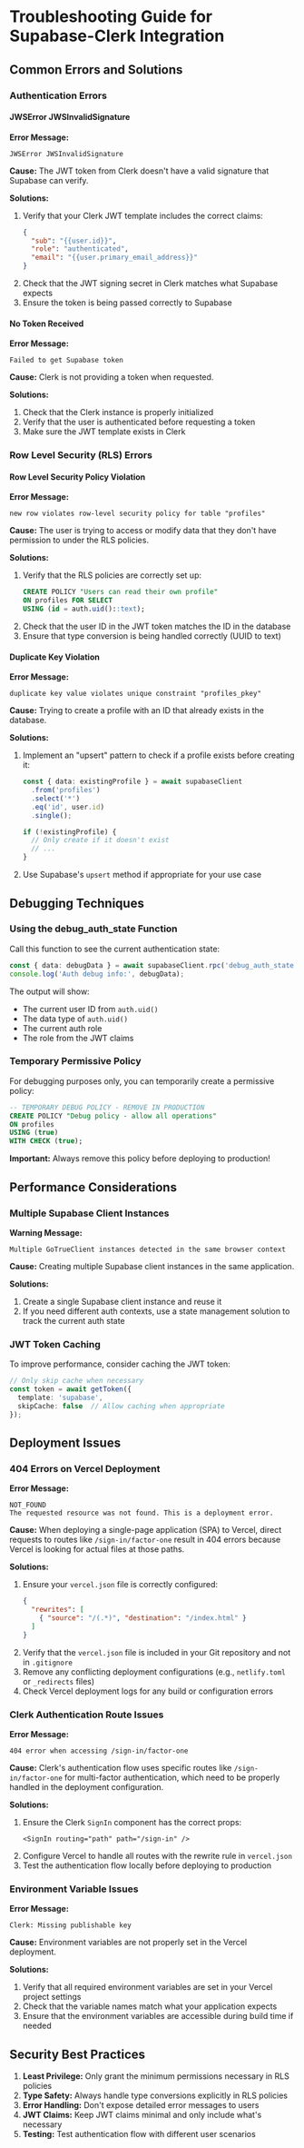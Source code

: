 # Troubleshooting Guide for Supabase-Clerk Integration

## Common Errors and Solutions

### Authentication Errors

#### JWSError JWSInvalidSignature

**Error Message:**
```
JWSError JWSInvalidSignature
```

**Cause:**
The JWT token from Clerk doesn't have a valid signature that Supabase can verify.

**Solutions:**
1. Verify that your Clerk JWT template includes the correct claims:
   ```json
   {
     "sub": "{{user.id}}",
     "role": "authenticated",
     "email": "{{user.primary_email_address}}"
   }
   ```
2. Check that the JWT signing secret in Clerk matches what Supabase expects
3. Ensure the token is being passed correctly to Supabase

#### No Token Received

**Error Message:**
```
Failed to get Supabase token
```

**Cause:**
Clerk is not providing a token when requested.

**Solutions:**
1. Check that the Clerk instance is properly initialized
2. Verify that the user is authenticated before requesting a token
3. Make sure the JWT template exists in Clerk

### Row Level Security (RLS) Errors

#### Row Level Security Policy Violation

**Error Message:**
```
new row violates row-level security policy for table "profiles"
```

**Cause:**
The user is trying to access or modify data that they don't have permission to under the RLS policies.

**Solutions:**
1. Verify that the RLS policies are correctly set up:
   ```sql
   CREATE POLICY "Users can read their own profile" 
   ON profiles FOR SELECT 
   USING (id = auth.uid()::text);
   ```
2. Check that the user ID in the JWT token matches the ID in the database
3. Ensure that type conversion is being handled correctly (UUID to text)

#### Duplicate Key Violation

**Error Message:**
```
duplicate key value violates unique constraint "profiles_pkey"
```

**Cause:**
Trying to create a profile with an ID that already exists in the database.

**Solutions:**
1. Implement an "upsert" pattern to check if a profile exists before creating it:
   ```typescript
   const { data: existingProfile } = await supabaseClient
     .from('profiles')
     .select('*')
     .eq('id', user.id)
     .single();

   if (!existingProfile) {
     // Only create if it doesn't exist
     // ...
   }
   ```
2. Use Supabase's `upsert` method if appropriate for your use case

## Debugging Techniques

### Using the debug_auth_state Function

Call this function to see the current authentication state:

```typescript
const { data: debugData } = await supabaseClient.rpc('debug_auth_state');
console.log('Auth debug info:', debugData);
```

The output will show:
- The current user ID from `auth.uid()`
- The data type of `auth.uid()`
- The current auth role
- The role from the JWT claims

### Temporary Permissive Policy

For debugging purposes only, you can temporarily create a permissive policy:

```sql
-- TEMPORARY DEBUG POLICY - REMOVE IN PRODUCTION
CREATE POLICY "Debug policy - allow all operations"
ON profiles
USING (true)
WITH CHECK (true);
```

**Important:** Always remove this policy before deploying to production!

## Performance Considerations

### Multiple Supabase Client Instances

**Warning Message:**
```
Multiple GoTrueClient instances detected in the same browser context
```

**Cause:**
Creating multiple Supabase client instances in the same application.

**Solutions:**
1. Create a single Supabase client instance and reuse it
2. If you need different auth contexts, use a state management solution to track the current auth state

### JWT Token Caching

To improve performance, consider caching the JWT token:

```typescript
// Only skip cache when necessary
const token = await getToken({ 
  template: 'supabase',
  skipCache: false  // Allow caching when appropriate
});
```

## Deployment Issues

### 404 Errors on Vercel Deployment

**Error Message:**
```
NOT_FOUND
The requested resource was not found. This is a deployment error.
```

**Cause:**
When deploying a single-page application (SPA) to Vercel, direct requests to routes like `/sign-in/factor-one` result in 404 errors because Vercel is looking for actual files at those paths.

**Solutions:**
1. Ensure your `vercel.json` file is correctly configured:
   ```json
   {
     "rewrites": [
       { "source": "/(.*)", "destination": "/index.html" }
     ]
   }
   ```
2. Verify that the `vercel.json` file is included in your Git repository and not in `.gitignore`
3. Remove any conflicting deployment configurations (e.g., `netlify.toml` or `_redirects` files)
4. Check Vercel deployment logs for any build or configuration errors

### Clerk Authentication Route Issues

**Error Message:**
```
404 error when accessing /sign-in/factor-one
```

**Cause:**
Clerk's authentication flow uses specific routes like `/sign-in/factor-one` for multi-factor authentication, which need to be properly handled in the deployment configuration.

**Solutions:**
1. Ensure the Clerk `SignIn` component has the correct props:
   ```tsx
   <SignIn routing="path" path="/sign-in" />
   ```
2. Configure Vercel to handle all routes with the rewrite rule in `vercel.json`
3. Test the authentication flow locally before deploying to production

### Environment Variable Issues

**Error Message:**
```
Clerk: Missing publishable key
```

**Cause:**
Environment variables are not properly set in the Vercel deployment.

**Solutions:**
1. Verify that all required environment variables are set in your Vercel project settings
2. Check that the variable names match what your application expects
3. Ensure that the environment variables are accessible during build time if needed

## Security Best Practices

1. **Least Privilege:** Only grant the minimum permissions necessary in RLS policies
2. **Type Safety:** Always handle type conversions explicitly in RLS policies
3. **Error Handling:** Don't expose detailed error messages to users
4. **JWT Claims:** Keep JWT claims minimal and only include what's necessary
5. **Testing:** Test authentication flow with different user scenarios
